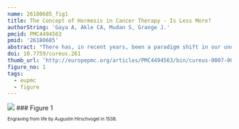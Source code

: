 ```yaml
---
name: 26180685_fig1
title: The Concept of Hormesis in Cancer Therapy - Is Less More?
authorString: 'Gaya A, Akle CA, Mudan S, Grange J.'
pmcid: PMC4494563
pmid: '26180685'
abstract: "There has, in recent years, been a paradigm shift in our understanding of the role of the immune system in the development of cancers. Immune dysregulation, manifesting as chronic inflammation, not only facilitates the growth and spread of tumors but prevents the host from mounting effective immune defenses against it. Many attempts are being made to develop novel immunotherapeutic strategies, but there is growing evidence that a radical reevaluation of the mode of action of chemotherapeutic agents and ionizing radiation is required in the light of advances in immunology. Based on the concept of hormesis - defined as the presence of\_different modes of action of therapeutic modalities at different doses - a 'repositioning' of chemotherapy and radiotherapy may be required in all aspects of cancer management. In the case of chemotherapy, this may involve\_a change from the maximum tolerated dose concept to low dose intermittent ('metronomic') therapy, whilst in radiation therapy, highly accurate stereotactic targeting enables ablative, antigen-releasing (immunogenic) doses of radiation to be delivered to the tumor with sparing of surrounding normal tissues. Coupled with emerging immunotherapeutic procedures, the future of cancer treatment may well lie in repositioned chemotherapy, radiotherapy, and more localized debulking surgery."
doi: 10.7759/cureus.261
thumb_url: 'http://europepmc.org/articles/PMC4494563/bin/cureus-0007-000000000261-i01.gif'
figure_no: 1
tags:
  - eupmc
  - figure
---
```

<img src='http://europepmc.org/articles/PMC4494563/bin/cureus-0007-000000000261-i01.jpg' style='max-height: 300px'>
### Figure 1
<p style='font-size: 10px;'><title>Paracelsus (Theophrastus Bombastus von Hohenheim) 1493-1541</title> Engraving from life by Augustin Hirschvogel in 1538.</p>